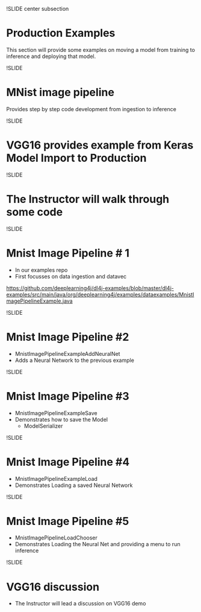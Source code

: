 !SLIDE center subsection

# Production Examples

This section will provide some examples on moving a model from training to inference and deploying that model. 

!SLIDE

# MNist image pipeline

Provides step by step code development from ingestion to inference

!SLIDE 

# VGG16 provides example from Keras Model Import to Production

!SLIDE

# The Instructor will walk through some code


!SLIDE 

# Mnist Image Pipeline # 1

* In our examples repo
* First focusses on data ingestion and datavec


https://github.com/deeplearning4j/dl4j-examples/blob/master/dl4j-examples/src/main/java/org/deeplearning4j/examples/dataexamples/MnistImagePipelineExample.java


!SLIDE 

# Mnist Image Pipeline #2

* MnistImagePipelineExampleAddNeuralNet
* Adds a Neural Network to the previous example

!SLIDE

# Mnist Image Pipeline #3

* MnistImagePipelineExampleSave
* Demonstrates how to save the Model
  * ModelSerializer

!SLIDE 

# Mnist Image Pipeline #4 

* MnistImagePipelineExampleLoad
* Demonstrates Loading a saved Neural Network

!SLIDE

# Mnist Image Pipeline #5

* MnistImagePipelineLoadChooser
* Demonstrates Loading the Neural Net and providing a menu to run inference

!SLIDE

# VGG16 discussion

* The Instructor will lead a discussion on VGG16 demo

